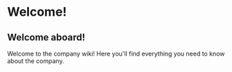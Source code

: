 

# Welcome!

## Welcome aboard!

Welcome to the company wiki! Here you'll find everything you need to know about the company.
